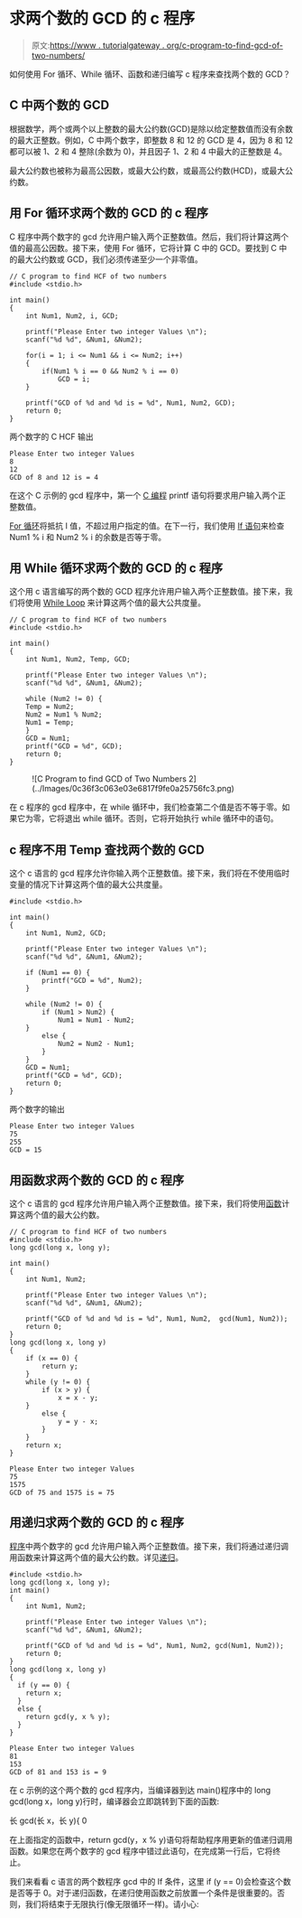 # 求两个数的 GCD 的 c 程序

> 原文:[https://www . tutorialgateway . org/c-program-to-find-gcd-of-two-numbers/](https://www.tutorialgateway.org/c-program-to-find-gcd-of-two-numbers/)

如何使用 For 循环、While 循环、函数和递归编写 c 程序来查找两个数的 GCD？

## C 中两个数的 GCD

根据数学，两个或两个以上整数的最大公约数(GCD)是除以给定整数值而没有余数的最大正整数。例如，C 中两个数字，即整数 8 和 12 的 GCD 是 4，因为 8 和 12 都可以被 1、2 和 4 整除(余数为 0)，并且因子 1、2 和 4 中最大的正整数是 4。

最大公约数也被称为最高公因数，或最大公约数，或最高公约数(HCD)，或最大公约数。

## 用 For 循环求两个数的 GCD 的 c 程序

C 程序中两个数字的 gcd 允许用户输入两个正整数值。然后，我们将计算这两个值的最高公因数。接下来，使用 For 循环，它将计算 C 中的 GCD。要找到 C 中的最大公约数或 GCD，我们必须传递至少一个非零值。

```
// C program to find HCF of two numbers
#include <stdio.h>

int main()
{
    int Num1, Num2, i, GCD;

    printf("Please Enter two integer Values \n");
    scanf("%d %d", &Num1, &Num2);

    for(i = 1; i <= Num1 && i <= Num2; i++)
    {
        if(Num1 % i == 0 && Num2 % i == 0)
            GCD = i;
    }

    printf("GCD of %d and %d is = %d", Num1, Num2, GCD);
    return 0;
}
```

两个数字的 C HCF 输出

```
Please Enter two integer Values 
8
12
GCD of 8 and 12 is = 4
```

在这个 C 示例的 gcd 程序中，第一个 [C 编程](https://www.tutorialgateway.org/c-programming/) printf 语句将要求用户输入两个正整数值。

[For 循环](https://www.tutorialgateway.org/for-loop-in-c-programming/)将抵抗 I 值，不超过用户指定的值。在下一行，我们使用 [If 语句](https://www.tutorialgateway.org/if-statement-in-c/)来检查 Num1 % i 和 Num2 % i 的余数是否等于零。

## 用 While 循环求两个数的 GCD 的 c 程序

这个用 c 语言编写的两个数的 GCD 程序允许用户输入两个正整数值。接下来，我们将使用 [While Loop](https://www.tutorialgateway.org/while-loop-in-c/) 来计算这两个值的最大公共度量。

```
// C program to find HCF of two numbers
#include <stdio.h>

int main()
{
    int Num1, Num2, Temp, GCD;

    printf("Please Enter two integer Values \n");
    scanf("%d %d", &Num1, &Num2);

    while (Num2 != 0) {
 	Temp = Num2;
 	Num2 = Num1 % Num2;
 	Num1 = Temp;
    }
    GCD = Num1;
    printf("GCD = %d", GCD);
    return 0;
}
```

<figure class="wp-block-image">![C Program to find GCD of Two Numbers 2](../Images/0c36f3c063e03e6817f9fe0a25756fc3.png)</figure>

在 c 程序的 gcd 程序中，在 while 循环中，我们检查第二个值是否不等于零。如果它为零，它将退出 while 循环。否则，它将开始执行 while 循环中的语句。

## c 程序不用 Temp 查找两个数的 GCD

这个 c 语言的 gcd 程序允许你输入两个正整数值。接下来，我们将在不使用临时变量的情况下计算这两个值的最大公共度量。

```
#include <stdio.h>

int main()
{
    int Num1, Num2, GCD;

    printf("Please Enter two integer Values \n");
    scanf("%d %d", &Num1, &Num2);

	if (Num1 == 0) {
  		printf("GCD = %d", Num2);
  	}

 	while (Num2 != 0) {
    	if (Num1 > Num2) {
      		Num1 = Num1 - Num2;
    }
    	else {
      		Num2 = Num2 - Num1;
    	}
  	}
  	GCD = Num1;
    printf("GCD = %d", GCD);
    return 0;
}
```

两个数字的输出

```
Please Enter two integer Values 
75
255
GCD = 15
```

## 用函数求两个数的 GCD 的 c 程序

这个 c 语言的 gcd 程序允许用户输入两个正整数值。接下来，我们将使用[函数](https://www.tutorialgateway.org/functions-in-c/)计算这两个值的最大公约数。

```
// C program to find HCF of two numbers
#include <stdio.h>
long gcd(long x, long y);

int main()
{
    int Num1, Num2;

    printf("Please Enter two integer Values \n");
    scanf("%d %d", &Num1, &Num2);

    printf("GCD of %d and %d is = %d", Num1, Num2, 	gcd(Num1, Num2));
    return 0;
}
long gcd(long x, long y) 
{
	if (x == 0) {
  		return y;
  	}
 	while (y != 0) {
    	if (x > y) {
      		x = x - y;
    }
    	else {
      		y = y - x;
    	}
  	}
  	return x;
}
```

```
Please Enter two integer Values 
75
1575
GCD of 75 and 1575 is = 75
```

## 用递归求两个数的 GCD 的 c 程序

[程序](https://www.tutorialgateway.org/c-programming-examples/)中两个数字的 gcd 允许用户输入两个正整数值。接下来，我们将通过递归调用函数来计算这两个值的最大公约数。详见[递归](https://www.tutorialgateway.org/recursion-in-c/)。

```
#include <stdio.h>
long gcd(long x, long y);
int main()
{
    int Num1, Num2;

    printf("Please Enter two integer Values \n");
    scanf("%d %d", &Num1, &Num2);

    printf("GCD of %d and %d is = %d", Num1, Num2, gcd(Num1, Num2));
    return 0;
}
long gcd(long x, long y) 
{
  if (y == 0) {
  	return x;
  }
  else {
    return gcd(y, x % y);
  }
}
```

```
Please Enter two integer Values 
81
153
GCD of 81 and 153 is = 9
```

在 c 示例的这个两个数的 gcd 程序内，当编译器到达 main()程序中的 long gcd(long x，long y)行时，编译器会立即跳转到下面的函数:

长 gcd(长 x，长 y){ 0

在上面指定的函数中，return gcd(y，x % y)语句将帮助程序用更新的值递归调用函数。如果您在两个数字的 gcd 程序中错过此语句，在完成第一行后，它将终止。

我们来看看 c 语言的两个数程序 gcd 中的 If 条件，这里 if (y == 0)会检查这个数是否等于 0。对于递归函数，在递归使用函数之前放置一个条件是很重要的。否则，我们将结束于无限执行(像无限循环一样)。请小心: